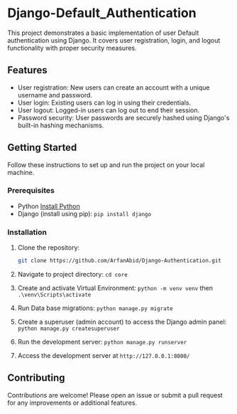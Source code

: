 # Django-Default_Authentication

This project demonstrates a basic implementation of user Default authentication using Django. It covers user registration, login, and logout functionality with proper security measures.

## Features

- User registration: New users can create an account with a unique username and password.
- User login: Existing users can log in using their credentials.
- User logout: Logged-in users can log out to end their session.
- Password security: User passwords are securely hashed using Django's built-in hashing mechanisms.

## Getting Started

Follow these instructions to set up and run the project on your local machine.

### Prerequisites

- Python [Install Python](https://www.python.org/downloads/)
- Django (install using pip): `pip install django`

### Installation

1. Clone the repository:

   ```bash
   git clone https://github.com/ArfanAbid/Django-Authentication.git

2. Navigate to project directory:
    `cd core`
   
3. Create and activate Virtual Environment:
   `python -m venv venv` then
   `.\venv\Scripts\activate`

4. Run Data base migrations:
   `python manage.py migrate`

5. Create a superuser (admin account) to access the Django admin panel:
   `python manage.py createsuperuser`

6. Run the development server:
   `python manage.py runserver`

 7. Access the development server at  `http://127.0.0.1:8000/`



## Contributing

Contributions are welcome! Please open an issue or submit a pull request for any improvements or additional features.
         

